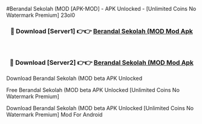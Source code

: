#Berandal Sekolah (MOD [APK-MOD] - APK Unlocked - [Unlimited Coins No Watermark Premium] 23ol0



<div align="center">

<h3>🔴 Download [Server1] 👉👉 <a href="https://momento.my/?title=Berandal_Sekolah_(MOD">Berandal Sekolah (MOD Mod Apk</a></h3><br>

<h3>🔴 Download [Server2] 👉👉 <a href="https://momento.my/?title=Berandal_Sekolah_(MOD">Berandal Sekolah (MOD Mod Apk</a></h3>
</div>



Download Berandal Sekolah (MOD beta APK Unlocked

Free Berandal Sekolah (MOD beta APK Unlocked [Unlimited Coins No Watermark Premium]

Download Berandal Sekolah (MOD beta APK Unlocked [Unlimited Coins No Watermark Premium] Mod For Android
